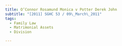 ```yaml
---
title: O’Connor Rosamund Monica v Potter Derek John
subtitle: "[2011] SGHC 53 / 09\_March\_2011"
tags:
  - Family Law
  - Matrimonial Assets
  - Division

---
```


